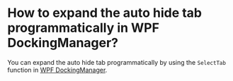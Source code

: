 # How to expand the auto hide tab programmatically in WPF DockingManager?

You can expand the auto hide tab programmatically by using the `SelectTab` function in [WPF DockingManager](https://www.syncfusion.com/wpf-controls/docking).